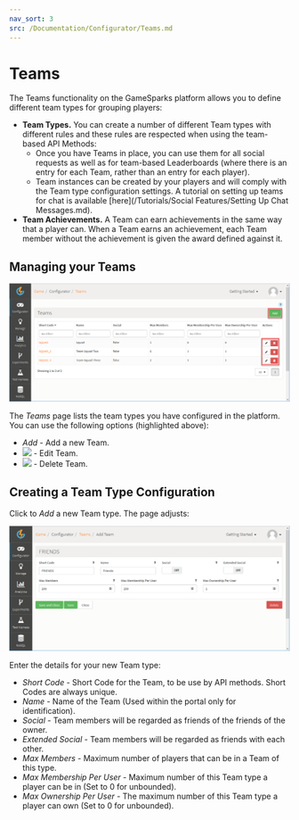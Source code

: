 ```yaml
---
nav_sort: 3
src: /Documentation/Configurator/Teams.md
---
```


# Teams

The Teams functionality on the GameSparks platform allows you to define different team types for grouping players:
* **Team Types.** You can create a number of different Team types with different rules and these rules are respected when using the team-based API Methods:
    * Once you have Teams in place, you can use them for all social requests as well as for team-based Leaderboards (where there is an entry for each Team, rather than an entry for each player).
    * Team instances can be created by your players and will comply with the Team type configuration settings. A tutorial on setting up teams for chat is available [here](/Tutorials/Social Features/Setting Up Chat Messages.md).
* **Team Achievements.** A Team can earn achievements in the same way that a player can. When a Team earns an achievement, each Team member without the achievement is given the award defined against it.

## Managing your Teams

![](img/Teams/3.png)

The *Teams* page lists the team types you have configured in the platform. You can use the following options (highlighted above):

  * *Add* - Add a new Team.
  * ![](/img/icons/editicon.png) - Edit Team.
  * ![](/img/icons/deleteicon.png) - Delete Team.

## Creating a Team Type Configuration

Click to *Add* a new Team type. The page adjusts:

![](img/Teams/4.png)

Enter the details for your new Team type:

  * *Short Code* \- Short Code for the Team, to be use by API methods. Short Codes are always unique.
  * *Name* \- Name of the Team (Used within the portal only for identification).
  * *Social* \- Team members will be regarded as friends of the friends of the owner.
  * *Extended Social* \- Team members will be regarded as friends with each other.
  * *Max Members* \- Maximum number of players that can be in a Team of this type.
  * *Max Membership Per User* \- Maximum number of this Team type a player can be in (Set to 0 for unbounded).
  * *Max Ownership Per User* \- The maximum number of this Team type a player can own (Set to 0 for unbounded).
